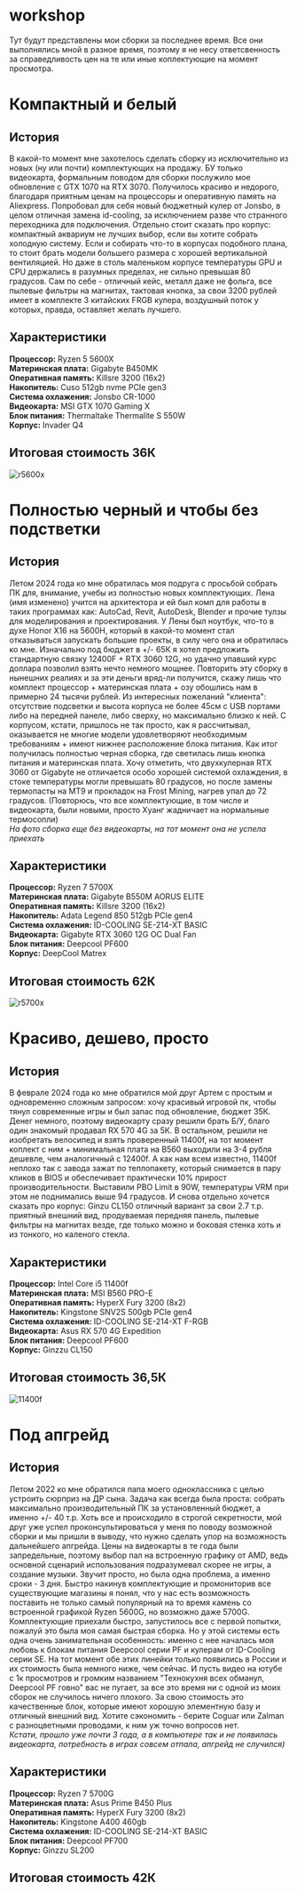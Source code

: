 # workshop
Тут будут представлены мои сборки за последнее время. Все они выполнялись мной в разное время, поэтому я не несу ответсвенность за справедливость цен на те или иные коплектующие на момент просмотра.

# Компактный и белый
## История 
В какой-то момент мне захотелось сделать сборку из исключительно из новых (ну или почти) комплектующих на продажу. БУ только видеокарта, формальным поводом для сборки послужило мое обновление с GTX 1070 на RTX 3070. Получилось красиво и недорого, благодаря приятным ценам на процессоры и оперативную память на Aliexpress. Попробовал для себя новый бюджетный кулер от Jonsbo, в целом отличная замена id-cooling, за исключением разве что странного переходника для подключения. Отдельно стоит сказать про корпус: компактный аквариум не лучших выбор, если вы хотите собрать холодную систему. Если и собирать что-то в корпусах подобного плана, то стоит брать модели большего размера с хорошей вертикальной вентиляцией. Но даже в столь маленьком корпусе температуры GPU и CPU держались в разумных пределах, не сильно превышая 80 градусов. Сам по себе - отличный кейс, металл даже не фольга, все пылевые фильтры на магнитах, тактовая кнопка, за свои 3200 рублей имеет в комплекте 3 китайских FRGB кулера, воздушный поток у которых, правда, оставляет желать лучшего.  
## Характеристики 
**Процессор:** Ryzеn 5 5600X   
**Материнская плата:** Gigаbytе B450MK  
**Оперативная память:** Killsre 3200 (16x2)  
**Накопитель:** Сusо 512gb nvme PCIe gen3  
**Система охлажения:** Jоnsbо СR-1000  
**Видеокарта:** МSI GTX 1070 Gаming Х  
**Блок питания:** Тhеrmаltаkе Thermalite S 550W  
**Корпус:** Invаdеr Q4  

## Итоговая стоимость 36К

![r5600x](https://github.com/AlexShinalov/workshop/blob/main/src/PXL_20240911_210738427.MP.jpg)

# Полностью черный и чтобы без подстветки 
## История 
Летом 2024 года ко мне обратилась моя подруга с просьбой собрать ПК для, внимание, учебы из полностью новых комплектующих. Лена (имя изменено) учится на архитектора и ей был комп для работы в таких программах как: AutoCad, Revit, AutoDesk, Blender и прочие тулзы для моделирования и проектирования. У Лены был ноутбук, что-то в духе Honor X16 на 5600H, который в какой-то момент стал отказываться запускать большие проекты, в силу чего она и обратилась ко мне. Изначально под бюджет в +/- 65К я хотел предложить стандартную связку 12400F + RTX 3060 12G, но удачно упавший курс доллара позволил взять нечто немного мощнее. Повторить эту сборку в нынешних реалиях и за эти деньги вряд-ли получится, скажу лишь что комплект процессор + материнская плата + озу обошлись нам в примерно 24 тысячи рублей. Из интересных пожеланий "клиента": отсутствие подсветки и высота корпуса не более 45см с USB портами либо на передней панеле, либо сверху, но максимально близко к ней. С корпусом, кстати, пришлось не так просто, как я рассчитывал, оказывается не многие модели удовлетворяют необходимым требованиям + имеют нижнее расположение блока питания. Как итог получилась полностью черная сборка, где светилась лишь кнопка питания и материнская плата. Хочу отметить, что двухкулерная RTX 3060 от Gigabyte не отличается особо хорошей системой охлаждения, в стоке температуры могли превышать 80 градусов, но после замены термопасты на MT9 и прокладок на Frost Mining, нагрев упал до 72 градусов. (Повторюсь, что все комплектующие, в том числе и видеокарта, были новыми, просто Хуанг жадничает на нормальные термосопли)   
*На фото сборка еще без видеокарты, на тот момент она не успела приехать*  

## Характеристики 
**Процессор:** Ryzеn 7 5700X   
**Материнская плата:** Gigabyte B550M AORUS ELITE  
**Оперативная память:** Killsre 3200 (16x2)  
**Накопитель:** Adata Legend 850 512gb PCIe gen4  
**Система охлажения:** ID-COOLING SE-214-XT BASIC  
**Видеокарта:** Gigabyte RTX 3060 12G OC Dual Fan  
**Блок питания:** Deepcool PF600  
**Корпус:** DeepCool Matrex  

## Итоговая стоимость 62К

![r5700x](https://github.com/AlexShinalov/workshop/blob/main/src/PXL_20240708_213201407.jpg)

# Красиво, дешево, просто 
## История   
В феврале 2024 года ко мне обратился мой друг Артем с простым и одновременно сложным запросом: хочу красивый игровой пк, чтобы тянул современные игры и был запас под обновление, бюджет 35К. Денег немного, поэтому видеокарту сразу решили брать Б/У, благо один знакомый продавал RX 570 4G за 5К. В остальном, решили не изобретать велосипед и взять проверенный 11400f, на тот момент коплект с ним + минимальная плата на B560 выходили на 3-4 рубля дешевле, чем аналогичный с 12400f. А как нам всем известно, 11400f неплохо так с завода зажат по теплопакету, который снимается в пару кликов в BIOS и обеспечивает практически 10% прирост производительности. Выставили PBO Limit в 90W, температуры VRM при этом не поднимались выше 94 градусов. И снова отдельно хочется сказать про корпус: Ginzu CL150 отличный вариант за свои 2.7 т.р. приятный внешний вид, продуваемая передняя панель, пылевые фильтры на магнитах везде, где только можно и боковая стенка хоть и из тонкого, но каленого стекла.

 ## Характеристики 
**Процессор:** Intel Core i5 11400f  
**Материнская плата:** MSI B560 PRO-E  
**Оперативная память:** HyperX Fury 3200 (8x2)  
**Накопитель:** Kingstone SNV2S 500gb PCIe gen4  
**Система охлажения:** ID-COOLING SE-214-XT F-RGB  
**Видеокарта:** Asus RX 570 4G Expedition  
**Блок питания:** Deepcool PF600  
**Корпус:** Ginzzu CL150  

## Итоговая стоимость 36,5К

![11400f](https://github.com/AlexShinalov/workshop/blob/main/src/PXL_20240308_171919599.jpg?raw=true)

# Под апгрейд 

## История 
Летом 2022 ко мне обратился папа моего одноклассника с целью устроить сюрприз на ДР сына. Задача как всегда была проста: собрать максимально производительный ПК за установленный бюджет, а именно +/- 40 т.р. Хоть все и происходило в строгой секретности, мой друг уже успел проконсультироваться у меня по поводу возможной сборки и мы пришли в выводу, что нужно сделать упор на возможность дальнейшего апгрейда. Цены на видеокарты в те года были запредельные, поэтому выбор пал на встроенную графику от AMD, ведь основной сценарий использования подразумевал скорее не игры, а создание музыки. Звучит просто, но была одна проблема, а именно сроки - 3 дня. Быстро накинув комплектующие и промониторив все существующие магазины я понял, что у нас есть возможность поставить не только самый популярный на то время камень со встроенной графикой Ryzen 5600G, но возможно даже 5700G. Комплектующие приехали быстро, запустилось все с первой попытки, пожалуй это была моя самая быстрая сборка. Но у этой системы есть одна очень занимательная особенность: именно с нее началась моя любовь к блокам питания Deepcool серии PF и кулерам от ID-Cooling серии SE. На тот момент обе этих линейки только появились в России и их стоимость была немного ниже, чем сейчас. И пусть видео на ютубе с 1к просмотров и громким названием "Технокухня всех обманул, Deepcool PF говно" вас не пугает, за все это время ни с одной из моих сборок не случилось ничего плохого. За свою стоимость это качественные блок, которые имеют хорошую элементную базу и отличный внешний вид. Хотите сэкономить - берите Coguar или Zalman с разноцветными проводами, к ним уж точно вопросов нет.  
*Кстати, прошло уже почти 3 года, а в компьютере так и не появилась видеокарта, потребность в играх совсем отпала, апгрейд не случился)*   

## Характеристики 
**Процессор:** Ryzеn 7 5700G   
**Материнская плата:** Asus Prime B450 Plus  
**Оперативная память:** HyperX Fury 3200 (8x2)  
**Накопитель:** Kingstone A400 460gb  
**Система охлажения:** ID-COOLING SE-214-XT BASIC      
**Блок питания:** Deepcool PF700    
**Корпус:** Ginzzu SL200  

## Итоговая стоимость 42К
